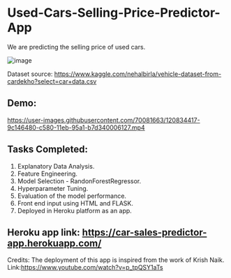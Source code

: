 # Used-Cars-Selling-Price-Predictor-App

We are predicting the selling price of used cars.

![image](https://user-images.githubusercontent.com/70081663/120835060-78055300-c581-11eb-9ce7-bcd87812eb90.png)

Dataset source: https://www.kaggle.com/nehalbirla/vehicle-dataset-from-cardekho?select=car+data.csv

## Demo:

https://user-images.githubusercontent.com/70081663/120834417-9c146480-c580-11eb-95a1-b7d340006127.mp4


## Tasks Completed:

1. Explanatory Data Analysis.
2. Feature Engineering.
3. Model Selection - RandonForestRegressor.
4. Hyperparameter Tuning.
5. Evaluation of the model performance.
6. Front end input using HTML and FLASK.
7. Deployed in Heroku platform as an app.

## Heroku app link: https://car-sales-predictor-app.herokuapp.com/

Credits: The deployment of this app is inspired from the work of Krish Naik. Link:https://www.youtube.com/watch?v=p_tpQSY1aTs
